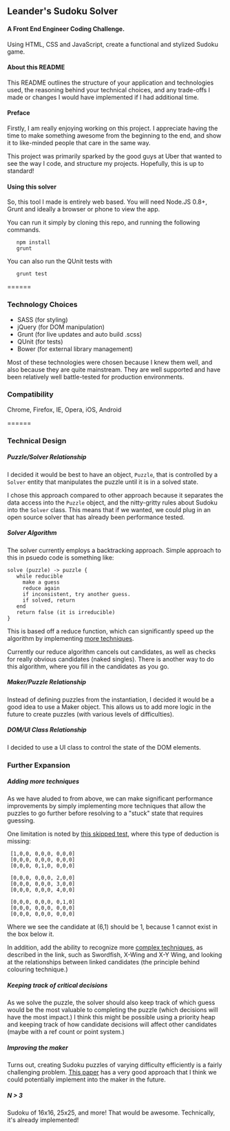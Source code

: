 ## Leander's Sudoku Solver

#### A Front End Engineer Coding Challenge.
Using HTML, CSS and JavaScript, create a functional and stylized Sudoku game.


#### About this README
This README outlines the structure of your application and technologies used,
the reasoning behind your technical choices, and any trade-offs I made or 
changes I would have implemented if I had additional time.

#### Preface
Firstly, I am really enjoying working on this project. I appreciate having the
time to make something awesome from the beginning to the end, and show it to
like-minded people that care in the same way.

This project was primarily sparked by the good guys at Uber that wanted to see
the way I code, and structure my projects. Hopefully, this is up to standard!

#### Using this solver
So, this tool I made is entirely web based. You will need Node.JS 0.8+, Grunt
and ideally a browser or phone to view the app.

You can run it simply by cloning this repo, and running the following commands.

```
   npm install
   grunt
```

You can also run the QUnit tests with
```
   grunt test
```

======

### Technology Choices

 - SASS (for styling)
 - jQuery (for DOM manipulation)
 - Grunt (for live updates and auto build .scss)
 - QUnit (for tests)
 - Bower (for external library management)

Most of these technologies were chosen because I knew them well, and also because
they are quite mainstream. They are well supported and have been relatively well
battle-tested for production environments.
 
### Compatibility
Chrome, Firefox, IE, Opera, iOS, Android

======

### Technical Design

##### Puzzle/Solver Relationship
I decided it would be best to have an object, `Puzzle`, that is controlled by
a `Solver` entity that manipulates the puzzle until it is in a solved state.

I chose this approach compared to other approach because it separates the
data access into the `Puzzle` object, and the nitty-gritty rules about Sudoku
into the `Solver` class. This means that if we wanted, we could plug in an
open source solver that has already been performance tested.

##### Solver Algorithm
The solver currently employs a backtracking approach. Simple approach to this
in psuedo code is something like:
```
solve (puzzle) -> puzzle {
   while reducible
     make a guess
     reduce again
     if inconsistent, try another guess.
     if solved, return
   end
   return false (it is irreducible)
}
```
This is based off a reduce function, which can significantly speed up the
algorithm by implementing [more techniques](http://www.su-doku.net/tech.php).

Currently our reduce algorithm cancels out candidates, as well as checks for
really obvious candidates (naked singles). There is another way to do this 
algorithm, where you fill in the candidates as you go.

##### Maker/Puzzle Relationship
Instead of defining puzzles from the instantiation, I decided it would
be a good idea to use a Maker object. This allows us to add more logic in the
future to create puzzles (with various levels of difficulties).

##### DOM/UI Class Relationship
I decided to use a UI class to control the state of the DOM elements.

### Further Expansion

##### Adding more techniques
As we have aluded to from above, we can make significant performance improvements
by simply implementing more techniques that allow the puzzles to go further
before resolving to a "stuck" state that requires guessing.

One limitation is noted by [this skipped test](https://github.com/leanderlee/sudoku/blob/bd166dc5a584fbefecfbcde364001a3f97294ce4/tests/solver.html#L350), where this type of deduction is missing:

```
 [1,0,0, 0,0,0, 0,0,0]
 [0,0,0, 0,0,0, 0,0,0]
 [0,0,0, 0,1,0, 0,0,0]

 [0,0,0, 0,0,0, 2,0,0]
 [0,0,0, 0,0,0, 3,0,0]
 [0,0,0, 0,0,0, 4,0,0]

 [0,0,0, 0,0,0, 0,1,0]
 [0,0,0, 0,0,0, 0,0,0]
 [0,0,0, 0,0,0, 0,0,0]
```

Where we see the candidate at (6,1) should be 1, because 1 cannot exist in the box below it.

In addition, add the ability to recognize more [complex techniques](http://www.su-doku.net/tech2.php),
as described in the link, such as Swordfish, X-Wing and X-Y Wing, and looking at the relationships 
between linked candidates (the principle behind colouring technique.)

##### Keeping track of critical decisions
As we solve the puzzle, the solver should also keep track of which guess would be
the most valuable to completing the puzzle (which decisions will have the most impact.)
I think this might be possible using a priority heap and keeping track of how candidate
decisions will affect other candidates (maybe with a ref count or point system.)

##### Improving the maker
Turns out, creating Sudoku puzzles of varying difficulty efficiently is a fairly challenging problem.
[This paper](http://zhangroup.aporc.org/images/files/Paper_3485.pdf) has a very good approach that I
think we could potentially implement into the maker in the future.

##### N > 3
Sudoku of 16x16, 25x25, and more! That would be awesome. Technically, it's already implemented!


